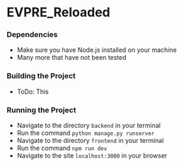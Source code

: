 # EVPRE_Reloaded

### Dependencies
* Make sure you have Node.js installed on your machine
* Many more that have not been tested
### Building the Project
* ToDo: This

### Running the Project
* Navigate to the directory `backend` in your terminal
* Run the command `python manage.py runserver`
* Navigate to the directory `frontend` in your terminal
* Run the command `npm run dev`
* Navigate to the site `localhost:3000` in your browser